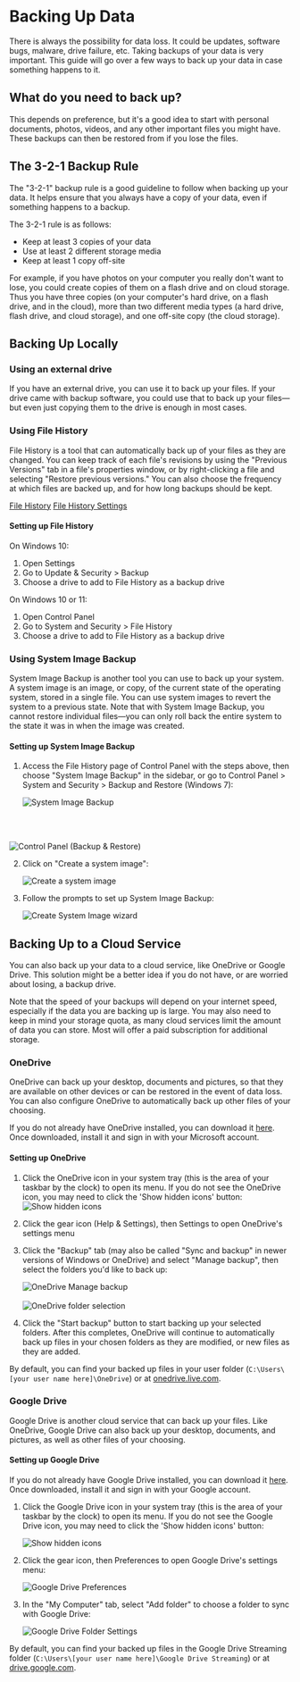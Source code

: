# Backing Up Data

There is always the possibility for data loss. It could be updates, software bugs, malware, drive failure, etc. Taking backups of your data is very important. This guide will go over a few ways to back up your data in case something happens to it.

## What do you need to back up?

This depends on preference, but it's a good idea to start with personal documents, photos, videos, and any other important files you might have. These backups can then be restored from if you lose the files.

## The 3-2-1 Backup Rule

The "3-2-1" backup rule is a good guideline to follow when backing up your data. It helps ensure that you always have a copy of your data, even if something happens to a backup.

The 3-2-1 rule is as follows:

- Keep at least 3 copies of your data
- Use at least 2 different storage media
- Keep at least 1 copy off-site

For example, if you have photos on your computer you really don't want to lose, you could create copies of them on a flash drive and on cloud storage. Thus you have three copies (on your computer's hard drive, on a flash drive, and in the cloud), more than two different media types (a hard drive, flash drive, and cloud storage), and one off-site copy (the cloud storage).

## Backing Up Locally

### Using an external drive

If you have an external drive, you can use it to back up your files. If your drive came with backup software, you could use that to back up your files—but even just copying them to the drive is enough in most cases.

### Using File History

File History is a tool that can automatically back up of your files as they are changed. You can keep track of each file's revisions by using the "Previous Versions" tab in a file's properties window, or by right-clicking a file and selecting "Restore previous versions." You can also choose the frequency at which files are backed up, and for how long backups should be kept.

[File History](./img/backup/file-history-page.png)
[File History Settings](./img/backup/file-history-settings.png)

#### Setting up File History

On Windows 10:

1. Open Settings
2. Go to Update & Security > Backup
3. Choose a drive to add to File History as a backup drive

On Windows 10 or 11:

1. Open Control Panel
2. Go to System and Security > File History
3. Choose a drive to add to File History as a backup drive

### Using System Image Backup

System Image Backup is another tool you can use to back up your system. A system image is an image, or copy, of the current state of the operating system, stored in a single file. You can use system images to revert the system to a previous state. Note that with System Image Backup, you cannot restore individual files—you can only roll back the entire system to the state it was in when the image was created.

#### Setting up System Image Backup

1. Access the File History page of Control Panel with the steps above, then choose "System Image Backup" in the sidebar, or go to Control Panel > System and Security > Backup and Restore (Windows 7):

    ![System Image Backup](./img/backup/system-image-backup.png)

<br><br>

![Control Panel (Backup & Restore)](./img/backup/control-panel-backup-and-restore.png)

2. Click on "Create a system image":  

    ![Create a system image](./img/backup/create-a-system-image.png)

3. Follow the prompts to set up System Image Backup:  

    ![Create System Image wizard](./img/backup/create-system-image-wizard.png)

## Backing Up to a Cloud Service

You can also back up your data to a cloud service, like OneDrive or Google Drive. This solution might be a better idea if you do not have, or are worried about losing, a backup drive.

Note that the speed of your backups will depend on your internet speed, especially if the data you are backing up is large. You may also need to keep in mind your storage quota, as many cloud services limit the amount of data you can store. Most will offer a paid subscription for additional storage.

### OneDrive

OneDrive can back up your desktop, documents and pictures, so that they are available on other devices or can be restored in the event of data loss. You can also configure OneDrive to automatically back up other files of your choosing.

If you do not already have OneDrive installed, you can download it [here](https://www.microsoft.com/en-us/microsoft-365/onedrive/download). Once downloaded, install it and sign in with your Microsoft account.

#### Setting up OneDrive

1. Click the OneDrive icon in your system tray (this is the area of your taskbar by the clock) to open its menu. If you do not see the OneDrive icon, you may need to click the 'Show hidden icons' button:  
    ![Show hidden icons](./img/backup/show-hidden-icons.png)
2. Click the gear icon (Help & Settings), then Settings to open OneDrive's settings menu
3. Click the "Backup" tab (may also be called "Sync and backup" in newer versions of Windows or OneDrive) and select "Manage backup", then select the folders you'd like to back up:

    ![OneDrive Manage backup](./img/backup/onedrive-manage-backup.png)
    <br><br>
    ![OneDrive folder selection](./img/backup/onedrive-backup-select-page.png)

4. Click the "Start backup" button to start backing up your selected folders. After this completes, OneDrive will continue to automatically back up files in your chosen folders as they are modified, or new files as they are added.

By default, you can find your backed up files in your user folder (`C:\Users\[your user name here]\OneDrive`) or at [onedrive.live.com](https://onedrive.live.com).

### Google Drive

Google Drive is another cloud service that can back up your files. Like OneDrive, Google Drive can also back up your desktop, documents, and pictures, as well as other files of your choosing.

#### Setting up Google Drive

If you do not already have Google Drive installed, you can download it [here](https://www.google.com/drive/download). Once downloaded, install it and sign in with your Google account.

1. Click the Google Drive icon in your system tray (this is the area of your taskbar by the clock) to open its menu. If you do not see the Google Drive icon, you may need to click the 'Show hidden icons' button:  

    ![Show hidden icons](./img/backup/show-hidden-icons.png)

2. Click the gear icon, then Preferences to open Google Drive's settings menu:

    ![Google Drive Preferences](./img/backup/google-drive-prefs.png)

3. In the "My Computer" tab, select "Add folder" to choose a folder to sync with Google Drive:  

    ![Google Drive Folder Settings](./img/backup/google-drive-folder-settings.png)

By default, you can find your backed up files in the Google Drive Streaming folder (`C:\Users\[your user name here]\Google Drive Streaming`) or at [drive.google.com](https://drive.google.com).
